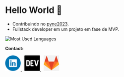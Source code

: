# Hello World 👋

- Contribuindo no [pyne2023](https://github.com/pythonNordeste/pyne2023 "Website Python Nordeste 2023").
- Fullstack developer em um projeto em fase de MVP.



![Most Used Languages](https://github-readme-stats.vercel.app/api/top-langs/?username=g-101&theme=tokyonight&hide_border=false&include_all_commits=false&count_private=false&layout=compact)

**Contact:**

<a href='https://www.linkedin.com/in/genesislima101/' title='linkedin profile' style="margin-right: 8px">
  <img src='./linkedin-logo.png' alt='linkedin logo' height=50  />
</a>
<a href='https://dev.to/g101' title='DEV blog' style="margin-right: 8px">
  <img src='./dev-logo.png' alt='DEV logo' height=50 />
</a>
<a href='https://gitlab.com/g-101' title='gitlab profile'>
  <img src='./gitlab-logo.png' alt='gitlab logo' height=50 />
</a>
